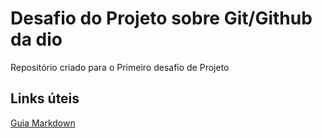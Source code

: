 # Desafio do Projeto sobre Git/Github da dio
 Repositório criado para o Primeiro desafio de Projeto 

## Links úteis
[Guia Markdown](https://www.markdownguide.org/)

